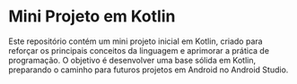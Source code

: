 # Mini Projeto em Kotlin

Este repositório contém um mini projeto inicial em Kotlin, criado para reforçar os principais conceitos da linguagem e aprimorar a prática de programação. O objetivo é desenvolver uma base sólida em Kotlin, preparando o caminho para futuros projetos em Android no Android Studio.